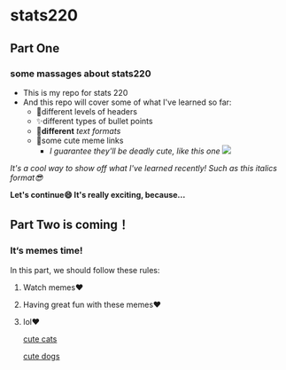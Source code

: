 # stats220
## Part One
### some massages about stats220
* This is my repo for stats 220
* And this repo will cover some of what I've learned so far:
    * 🌼different levels of headers
    * ✨different types of bullet points
    * 🌈**different** *text formats*
    * 🌺some cute meme links
        * *I guarantee they'll be deadly cute, like this one* ![](https://t4.ftcdn.net/jpg/05/62/99/31/360_F_562993122_e7pGkeY8yMfXJcRmclsoIjtOoVDDgIlh.jpg) 

*It's a cool way to show off what I've learned recently! Such as this italics format😎*

**Let's continue😄 It's really exciting, because...**

## Part Two is coming！
### It‘s memes time!
In this part, we should follow these rules:
1. Watch memes❤️
2. Having great fun with these memes❤️
3. lol❤️

   [cute cats](https://www.google.com/search?sca_esv=f032846a98b531f9&sxsrf=ACQVn0_2iaHs0Nc8IJGzOcjvy3wEVWs-BQ:1709281387159&q=cute+cat+meme&tbm=isch&source=univ&fir=rA1G9FW2kw4tQM%252CF9uD1V5br4Bk1M%252C_%253B8Bak_XInSp5tUM%252CAi9AfzMwwpyy_M%252C_%253BBUOw-X7i-18xBM%252C6zvmkztm99fAGM%252C_%253B2ZFZScRoEcVUdM%252CVUO7QtBfcBdPSM%252C_%253BToLbu-ghDvFy6M%252CF9uD1V5br4Bk1M%252C_%253BpfGpqxJM4778qM%252CzI_DBsMRI1juwM%252C_%253BvrimuzDK8LHZeM%252Cvn6RBy8fc65yyM%252C_%253BvN6oXgb_k4qA9M%252CeyGdgsvklO-4qM%252C_%253BOK2MDFokBwrojM%252CWXKWL31zpkoVZM%252C_%253B0Upi2zIK3c9dVM%252C6zvmkztm99fAGM%252C_%253BN-2tMWzbYaWWoM%252CAy6DmYK5PUA-TM%252C_%253BNtR88D5aWP8tgM%252CPskvIQ0HRRhY9M%252C_%253BKofvbJTCqBL4OM%252COEq1mOOqLLxDxM%252C_%253BHO-9g3-AIWL-jM%252ClrXHouq0UGTqxM%252C_%253BZzth6QIICC8N9M%252CpowIQi4XdNv1AM%252C_&usg=AI4_-kSsCkk1XKWmMqO9YXxlsRKNqQf3NA&biw=1470&bih=799&dpr=2)

   [cute dogs](https://www.google.com/search?q=cute+dog+meme&tbm=isch&ved=2ahUKEwjkhbiw0dKEAxUcm2MGHYFjAAkQ2-cCegQIABAA&oq=cute+dog+meme&gs_lp=EgNpbWciDWN1dGUgZG9nIG1lbWUyBRAAGIAEMgYQABgHGB4yBhAAGAcYHjIGEAAYBxgeMgYQABgHGB4yBhAAGAcYHjIEEAAYHjIEEAAYHjIEEAAYHjIEEAAYHkj-JlCeEFilInAAeACQAQCYAZwCoAHSDqoBAzItOLgBA8gBAPgBAYoCC2d3cy13aXotaW1nwgIEECMYJ8ICCBAAGAgYBxgeiAYB&sclient=img&ei=bZDhZaSbK5y2juMPgceBSA&bih=799&biw=1470)
